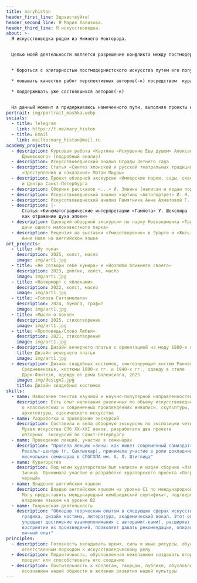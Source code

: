 ```yaml
---
title: maryhiston
header_first_line: Здравствуйте!
header_second_line: Я Мария Хализова.
header_third_line: Я искусствоведка.
about: >-
  Я искусствоведка родом из Нижнего Новгорода.


  Целью моей деятельности является разрешение конфликта между постмодернистским обществом и современным ему искусством. Для достижения этой цели я считаю наиболее полезным:


  * бороться с элитарностью постмодернистского искусства путем его популяризации, упрощенной подачи произведений и т. д.

  * повышать качество работ перспективных авторов(-к) посредством  кураторства

  * поддерживать уже состоявшихся авторов(-к)


  На данный момент я придерживаюсь намеченного пути, выполняя проекты научной и научно-популярной направленностей, курируя деятеля постмодернистской литературы. Работа в галерее/музее позволит мне вносить больший вклад в развитие и популяризацию современного искусства.
portrait: img/portrait_mashka.webp
socials:
  - title: Telegram
    link: https://t.me/mary_histon
  - title: Email
    link: mailto:mary_histon@mail.ru
academy_projects:
  - description: Курсовая работа «Картина «Искушение Евы душем» Александра
      Дашевского» (подробный анализ)
  - description: Искусствоведческий анализ Ограды Летнего сада
  - description: Статья «Синтез японской и русской театральных традиций на примере
      «Преступления и наказания» Мотои Миуры»
  - description: Проект обзорной экскурсии «Имперские парки, сады, скверы Юго-Запада
      и Центра Санкт-Петербурга
  - description: Сборник рассказов «...» И. Зинина (написан и издан под моим кураторством)
  - description: Искусствоведческий анализ картины «Автопортрет» И. Н. Крамского
  - description: Искусствоведческий анализ Памятника Анне Ахматовой Г. В. Додоновой
  - description: |-
      Статья «Кинематографические интерпретации «Гамлета» У. Шекспира
      как отражение духа эпохи»
  - description: Сценарий обзорной экскурсии по парку Новознаменка «Три старинные
      дачи одного малоизвестного парка»
  - description: Рецензия на выставки «Умиротворение» в Эрарте и «Жить-Забыть» в
      Анне Нове на английском языке
art_projects:
  - title: «Ну пока»
    description: 2025, холст, масло
    image: img/art1.jpg
  - title: «Не сотвори себе кумира» и «Возлюби ближнего своего»
    description: 2023, диптих, холст, масло
    image: img/art1.jpg
  - title: «Натюрморт с яблоками»
    description: 2022, холст, масло
    image: img/art1.jpg
  - title: «Голова Гаттамелата»
    description: 2024, бумага, графит
    image: img/art1.jpg
  - title: «Мысли о покое»
    description: 2025, стихотворение
    image: img/art1.jpg
  - title: «Проповедь/Слово Любви»
    description: 2021, стихотворение
    image: img/art1.jpg
  - description: Дизайн вечернего платья с ориентацией на моду 1880-х гг., 2023
    title: Дизайн вечернего платья
    image: img/art1.jpg
  - description: Дизайн свадебных костюмов, синтезирующий костюм Раннего
      Средневековья, костюмы 1800-х гг. и 1940-х гг., одежду в стиле
      Дарк-Фэнтези, одежду от дома Баленсиага, 2025
    image: img/design2.jpg
    title: Дизайн свадебных костюмов
skills:
  - name: Написание текстов научной и научно-популярной направленностей
    description: Есть опыт написания различных по объему искусствоведческих текстов
      о классических и современных произведениях живописи, скульптуры,
      архитектуры, сценического искусства
  - name: Разработка и проведение экскурсий
    description: Составила и вела обзорную экскурсию по экспозиции четырех этажей
      Музея искусства СПб XX-XXI веков, разработала два проекта
      обзорных  экскурсий по Санкт-Петербургу
  - name: Проведение лекций, участие в семинарах
    description: "Провела лекцию «Зины: как живет современный самиздат» в
      Револьт-центре (г. Сыктывкар), принимала участие в роли докладчицы в
      нескольких семинарах в СПбГХПА им. А. Л. Штиглица"
  - name: Кураторство
    description: Под моим кураторством был написан и издан сборник «Лабиринты» И.
      Зинина. Принимала участие в разработке кураторского проекта «Погружение в
      черный»
  - name: Владение английским языком
    description: Владею английским языком на уровне C1 по международной системе.
      Могу предоставить международный кембриджский сертификат, подтверждающий
      владение языком на уровне B2
  - name: Творческая деятельность
    description: "Обладаю творческим опытом в следующих сферах искусства: живопись,
      графика, дизайн костюма, литература, академический вокал. Этот опыт
      упрощает достижение взаимопонимания с авторами(-ками), расширяет
      восприятие их произведений, позволяет давать рекомендации, опираясь на
      личный опыт"
principles:
  - description: Готовность вкладывать время, силы и иные ресурсы, обусловленная
      ответственным подходом к искусствоведческому делу
  - description: Педантичность, обусловленная нежеланием создавать второсортный
      продукт или способствовать его созданию
  - description: Почтительность к коллегам, творцам, публике, обусловленная
      осознанием нашей общности в желании развития нашей культуры
---
```

